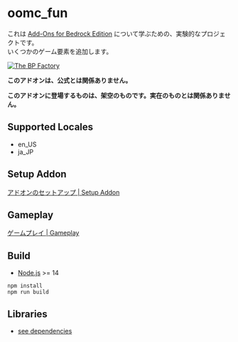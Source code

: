 # oomc_fun

これは [Add-Ons for Bedrock Edition](https://www.minecraft.net/addons/) について学ぶための、実験的なプロジェクトです。  
いくつかのゲーム要素を追加します。

[![The BP Factory](https://img.youtube.com/vi/1fsmc1dIYQs/0.jpg)](https://www.youtube.com/watch?v=1fsmc1dIYQs)

**このアドオンは、公式とは関係ありません。**

**このアドオンに登場するものは、架空のものです。実在のものとは関係ありません。**

## Supported Locales

- en_US
- ja_JP

## Setup Addon

[アドオンのセットアップ | Setup Addon](docs/setup_addon.md)

## Gameplay

[ゲームプレイ | Gameplay](docs/play_addon.md)

## Build

- [Node.js](https://nodejs.org/) >= 14

```
npm install
npm run build
```

## Libraries

- [see dependencies](./package.json)
